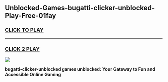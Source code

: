 
## Unblocked-Games-bugatti-clicker-unblocked-Play-Free-01fay
<h3>
<a href="https://premium76.site?title=bugatti-clicker-unblocked&ref=21A">CLICK TO PLAY</a></h3>
<hr>

<h3>
<a href="https://premium76.site?title=bugatti-clicker-unblocked&ref=21A">CLICK 2 PLAY</a>
  
</h3>

<a href="https://premium76.site?title=bugatti-clicker-unblocked&ref=21A"><img src="https://clearcache.store/games.png"></a>


**bugatti-clicker-unblocked games unblocked: Your Gateway to Fun and Accessible Online Gaming**
